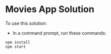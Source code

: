 # Movies App Solution

To use this solution:

- In a command prompt, run these commands:

```
npm install
npm start
```

